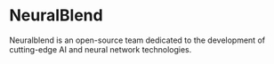 # NeuralBlend
Neuralblend is an open-source team dedicated to the development of cutting-edge AI and neural network technologies.
